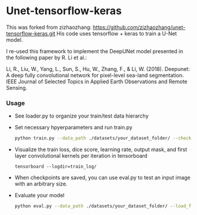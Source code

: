 # Unet-tensorflow-keras
This was forked from zizhaozhang: https://github.com/zizhaozhang/unet-tensorflow-keras.git
His code uses tensorflow + keras to train a U-Net model.

I re-used this framework to implement the DeepUNet model presented in the following paper by R. Li et al.: 

Li, R., Liu, W., Yang, L., Sun, S., Hu, W., Zhang, F., & Li, W. (2018). Deepunet: A deep fully convolutional network for pixel-level sea-land segmentation. IEEE Journal of Selected Topics in Applied Earth Observations and Remote Sensing.


### Usage
- See loader.py to organize your train/test data hierarchy 
- Set necessary hpyerparameters and run train.py 

  ```bash
  python train.py --data_path ./datasets/your_dataset_folder/ --checkpoint_path ./checkpoints/unet_example/
  ``` 
- Visualize the train loss, dice score, learning rate, output mask, and first layer convolutional kernels per iteration in tensorboard

  ```
  tensorboard --logdir=train_log/
  ``` 
- When checkpoints are saved, you can use eval.py to test an input image with an arbitrary size.

- Evaluate your model
  ```bash
  python eval.py --data_path ./datasets/your_dataset_folder/ --load_from_checkpoint ./checkpoints/unet_example/model-0 --batch_size 1
  ```
